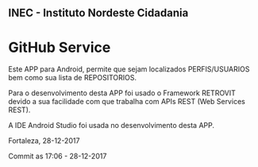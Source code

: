 ## INEC - Instituto Nordeste Cidadania

# GitHub Service

Este APP para Android, permite que sejam localizados PERFIS/USUARIOS bem como sua
lista de REPOSITORIOS.
 
Para o desenvolvimento desta APP foi usado o Framework RETROVIT devido a
sua facilidade com que trabalha com APIs REST (Web Services REST).
 
A IDE Android Studio foi usada no desenvolvimento desta APP.

Fortaleza, 28-12-2017

Commit as 17:06 - 28-12-2017
